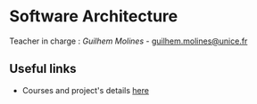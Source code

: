 # Software Architecture

Teacher in charge : *Guilhem Molines* - [guilhem.molines@unice.fr](mailto:guilhem.molines@unice.fr)

## Useful links

* Courses and project's details [here](https://github.com/gmolines/AL5A)
